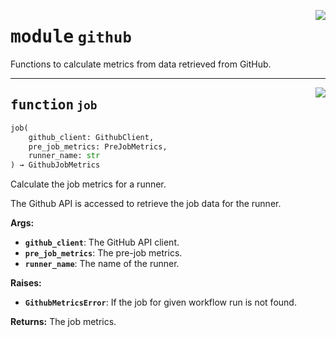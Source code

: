 <!-- markdownlint-disable -->

<a href="../src/metrics/github.py#L0"><img align="right" style="float:right;" src="https://img.shields.io/badge/-source-cccccc?style=flat-square"></a>

# <kbd>module</kbd> `github`
Functions to calculate metrics from data retrieved from GitHub. 


---

<a href="../src/metrics/github.py#L13"><img align="right" style="float:right;" src="https://img.shields.io/badge/-source-cccccc?style=flat-square"></a>

## <kbd>function</kbd> `job`

```python
job(
    github_client: GithubClient,
    pre_job_metrics: PreJobMetrics,
    runner_name: str
) → GithubJobMetrics
```

Calculate the job metrics for a runner. 

The Github API is accessed to retrieve the job data for the runner. 



**Args:**
 
 - <b>`github_client`</b>:  The GitHub API client. 
 - <b>`pre_job_metrics`</b>:  The pre-job metrics. 
 - <b>`runner_name`</b>:  The name of the runner. 



**Raises:**
 
 - <b>`GithubMetricsError`</b>:  If the job for given workflow run is not found. 



**Returns:**
 The job metrics. 



